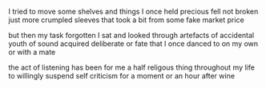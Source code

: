 I tried to move some shelves 
and things I once held precious fell
not broken just more crumpled sleeves
that took a bit from some fake market price

but then my task forgotten I sat and looked 
through artefacts of accidental youth
of sound acquired deliberate or fate
that I once danced to on my own or with a mate

the act of listening has been for me
a half religous thing throughout my life
to willingly suspend self criticism
for a moment or an hour after wine



